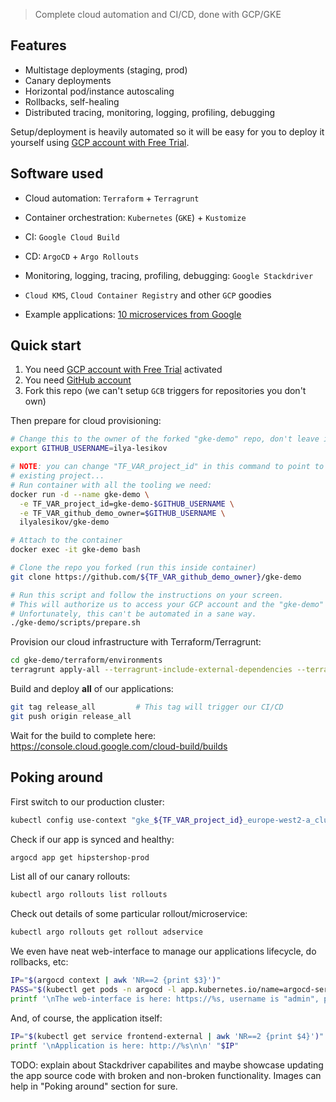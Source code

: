 >Complete cloud automation and CI/CD, done with GCP/GKE

## Features

* Multistage deployments (staging, prod)
* Canary deployments
* Horizontal pod/instance autoscaling
* Rollbacks, self-healing
* Distributed tracing, monitoring, logging, profiling, debugging

Setup/deployment is heavily automated so it will be easy for you to deploy it yourself using [GCP account with Free Trial](https://cloud.google.com/free).

## Software used

* Cloud automation: `Terraform` + `Terragrunt`
* Container orchestration: `Kubernetes` (`GKE`) + `Kustomize`
* CI: `Google Cloud Build`
* CD: `ArgoCD` + `Argo Rollouts`
* Monitoring, logging, tracing, profiling, debugging: `Google Stackdriver`
* `Cloud KMS`, `Cloud Container Registry` and other `GCP` goodies


* Example applications: [10 microservices from Google](./third-party/microservices)

## Quick start

1. You need [GCP account with Free Trial](https://cloud.google.com/free) activated
1. You need [GitHub account](https://github.com/join)
1. Fork this repo (we can't setup `GCB` triggers for repositories you don't own)

Then prepare for cloud provisioning:
```bash
# Change this to the owner of the forked "gke-demo" repo, don't leave it like that
export GITHUB_USERNAME=ilya-lesikov

# NOTE: you can change "TF_VAR_project_id" in this command to point to the
# existing project...
# Run container with all the tooling we need:
docker run -d --name gke-demo \
  -e TF_VAR_project_id=gke-demo-$GITHUB_USERNAME \
  -e TF_VAR_github_demo_owner=$GITHUB_USERNAME \
  ilyalesikov/gke-demo

# Attach to the container
docker exec -it gke-demo bash

# Clone the repo you forked (run this inside container)
git clone https://github.com/${TF_VAR_github_demo_owner}/gke-demo

# Run this script and follow the instructions on your screen.
# This will authorize us to access your GCP account and the "gke-demo" repo you forked.
# Unfortunately, this can't be automated in a sane way.
./gke-demo/scripts/prepare.sh
```

Provision our cloud infrastructure with Terraform/Terragrunt:
```bash
cd gke-demo/terraform/environments
terragrunt apply-all --terragrunt-include-external-dependencies --terragrunt-non-interactive
```

Build and deploy **all** of our applications:
```bash
git tag release_all         # This tag will trigger our CI/CD
git push origin release_all
```

Wait for the build to complete here:
https://console.cloud.google.com/cloud-build/builds

## Poking around

First switch to our production cluster:
```bash
kubectl config use-context "gke_${TF_VAR_project_id}_europe-west2-a_cluster-demo-prod"
```

Check if our app is synced and healthy:
```bash
argocd app get hipstershop-prod
```

List all of our canary rollouts:
```bash
kubectl argo rollouts list rollouts
```

Check out details of some particular rollout/microservice:
```bash
kubectl argo rollouts get rollout adservice
```

We even have neat web-interface to manage our applications lifecycle, do rollbacks, etc:
```bash
IP="$(argocd context | awk 'NR==2 {print $3}')"
PASS="$(kubectl get pods -n argocd -l app.kubernetes.io/name=argocd-server -o name | cut -d'/' -f2)"
printf '\nThe web-interface is here: https://%s, username is "admin", password is "%s"\n\n' "$IP" "$PASS"
```

And, of course, the application itself:
```bash
IP="$(kubectl get service frontend-external | awk 'NR==2 {print $4}')"
printf '\nApplication is here: http://%s\n\n' "$IP"
```

TODO: explain about Stackdriver capabilites and maybe showcase updating the app
source code with broken and non-broken functionality. Images can help in "Poking
around" section for sure.
